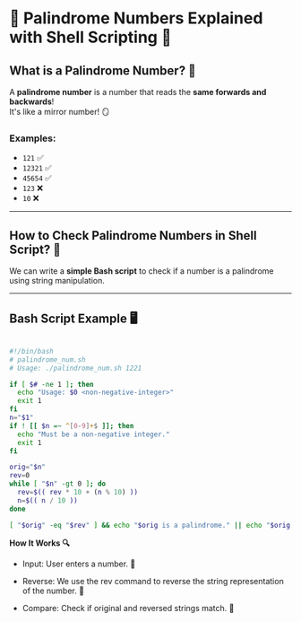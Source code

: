 # 🔢 Palindrome Numbers Explained with Shell Scripting 🐚

## What is a Palindrome Number? 🤔

A **palindrome number** is a number that reads the **same forwards and backwards**!  
It's like a mirror number! 🪞

### Examples:  
- `121` ✅  
- `12321` ✅  
- `45654` ✅  
- `123` ❌  
- `10` ❌  

---

## How to Check Palindrome Numbers in Shell Script? 🐚

We can write a **simple Bash script** to check if a number is a palindrome using string manipulation.

---

## Bash Script Example 🖥️

```bash

#!/bin/bash
# palindrome_num.sh
# Usage: ./palindrome_num.sh 1221

if [ $# -ne 1 ]; then
  echo "Usage: $0 <non-negative-integer>"
  exit 1
fi
n="$1"
if ! [[ $n =~ ^[0-9]+$ ]]; then
  echo "Must be a non-negative integer."
  exit 1
fi

orig="$n"
rev=0
while [ "$n" -gt 0 ]; do
  rev=$(( rev * 10 + (n % 10) ))
  n=$(( n / 10 ))
done

[ "$orig" -eq "$rev" ] && echo "$orig is a palindrome." || echo "$orig is NOT a palindrome."

```

**How It Works 🔍**

- Input: User enters a number. 📝

- Reverse: We use the rev command to reverse the string representation of the number. 🔄

- Compare: Check if original and reversed strings match. 🤝
